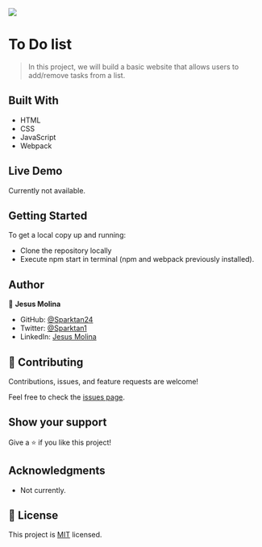![](https://img.shields.io/badge/Microverse-blueviolet)

# To Do list

> In this project, we will build a basic website that allows users to add/remove tasks from a list.

## Built With

- HTML
- CSS
- JavaScript
- Webpack

## Live Demo

Currently not available.

## Getting Started

To get a local copy up and running:

- Clone the repository locally
- Execute npm start in terminal (npm and webpack previously installed).

## Author

👤 **Jesus Molina**

- GitHub: [@Sparktan24](https://github.com/Sparktan24)
- Twitter: [@Sparktan1](https://twitter.com/Sparktan1)
- LinkedIn: [Jesus Molina](https://www.linkedin.com/in/jesus-molina-2b104424a/)

## 🤝 Contributing

Contributions, issues, and feature requests are welcome!

Feel free to check the [issues page](https://github.com/paulinagonzalezc/awesome-books/issues).

## Show your support

Give a ⭐️ if you like this project!

## Acknowledgments

- Not currently.

## 📝 License

This project is [MIT](./MIT.md) licensed.
